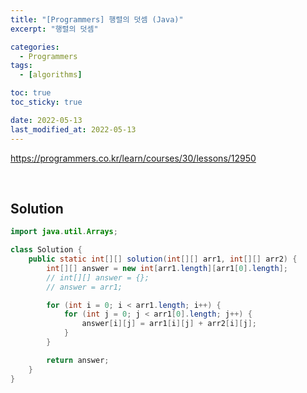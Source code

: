 ```yaml
---
title: "[Programmers] 행렬의 덧셈 (Java)"
excerpt: "행렬의 덧셈"

categories:
  - Programmers
tags:
  - [algorithms]

toc: true
toc_sticky: true

date: 2022-05-13
last_modified_at: 2022-05-13
---
```


<https://programmers.co.kr/learn/courses/30/lessons/12950>

<br>

## Solution

```java
import java.util.Arrays;

class Solution {
    public static int[][] solution(int[][] arr1, int[][] arr2) {
        int[][] answer = new int[arr1.length][arr1[0].length];
        // int[][] answer = {};
        // answer = arr1;

        for (int i = 0; i < arr1.length; i++) {
            for (int j = 0; j < arr1[0].length; j++) {
                answer[i][j] = arr1[i][j] + arr2[i][j];
            }
        }

        return answer;
    }
}
```